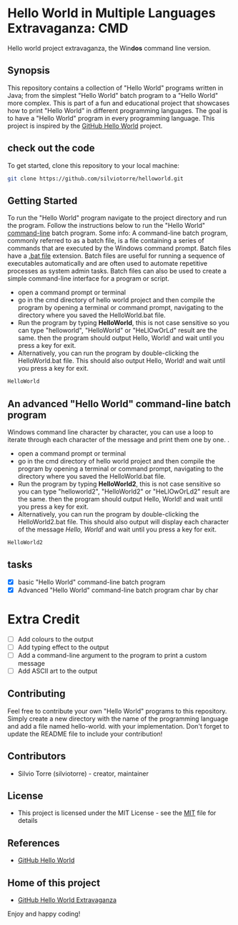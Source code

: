 # Hello World in Multiple Languages Extravaganza: CMD
Hello world project extravaganza, the Win**dos** command line version.
## Synopsis
This repository contains a collection of "Hello World" programs written in Java; from the simplest "Hello World" batch program to a "Hello World" more complex. This is part of a fun and educational project that showcases how to print "Hello World" in different programming languages. The goal is to have a "Hello World" program in every programming language. This project is inspired by the [GitHub Hello World](https://docs.github.com/en/get-started/quickstart/hello-world) project.
 
## check out the code
To get started, clone this repository to your local machine:
```bash
git clone https://github.com/silviotorre/helloworld.git
```
## Getting Started
To run the "Hello World" program navigate to the project directory and run the program. Follow the instructions below to run the "Hello World" [command-line](https://en.wikipedia.org/wiki/Command-line_interface) batch program. 
Some info: A command-line batch program, commonly referred to as a batch file, is a file containing a series of commands that are executed by the Windows command prompt. Batch files have a [.bat file](https://en.wikipedia.org/wiki/Batch_file) extension. Batch files are useful for running a sequence of executables automatically and are often used to automate repetitive processes as system admin tasks. Batch files can also be used to create a simple command-line interface for a program or script.

- open a command prompt or terminal
- go in the cmd directory of hello world project and then compile the program by opening a terminal or command prompt, navigating to the directory where you saved the HelloWorld.bat file.
- Run the program by typing **HelloWorld**, this is not case sensitive so you can type "helloworld", "HelloWorld" or "HeLlOwOrLd" result are the same. then the program should output Hello, World! and wait until you press a key for exit.
- Alternatively, you can run the program by double-clicking the HelloWorld.bat file. This should also output Hello, World! and wait until you press a key for exit.

```bash
HelloWorld
```

## An advanced "Hello World" command-line batch program
Windows command line character by character, you can use a loop to iterate through each character of the message and print them one by one. .

- open a command prompt or terminal
- go in the cmd directory of hello world project and then compile the program by opening a terminal or command prompt, navigating to the directory where you saved the HelloWorld.bat file.
- Run the program by typing **HelloWorld2**, this is not case sensitive so you can type "helloworld2", "HelloWorld2" or "HeLlOwOrLd2" result are the same. then the program should output Hello, World! and wait until you press a key for exit.
- Alternatively, you can run the program by double-clicking the HelloWorld2.bat file. This should also output will display each character of the message *Hello, World!* and wait until you press a key for exit.

```bash
HelloWorld2
```

## tasks
- [x] basic "Hello World" command-line batch program
- [x] Advanced "Hello World" command-line batch program char by char

# Extra Credit
- [ ] Add colours to the output
- [ ] Add typing effect to the output
- [ ] Add a command-line argument to the program to print a custom message
- [ ] Add ASCII art to the output

## Contributing
Feel free to contribute your own "Hello World" programs to this repository. Simply create a new directory with the name of the programming language and add a file named hello-world.<extension> with your implementation. Don't forget to update the README file to include your contribution!

## Contributors
- Silvio Torre (silviotorre)  - creator, maintainer

## License
- This project is licensed under the MIT License - see the [MIT](https://choosealicense.com/licenses/mit/) file for details

## References
- [GitHub Hello World](https://docs.github.com/en/get-started/quickstart/hello-world)

## Home of this project
- [GitHub Hello World Extravaganza](https://github.com/silviotorre/helloworld/)

Enjoy and happy coding!